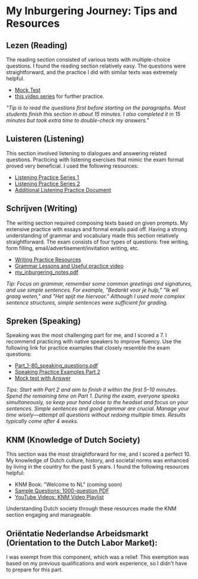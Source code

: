 # My Inburgering Journey: Tips and Resources


## Lezen (Reading)
The reading section consisted of various texts with multiple-choice questions. I found the reading section relatively easy. The questions were straightforward, and the practice I did with similar texts was extremely helpful. 

* [Mock Test](https://drive.google.com/drive/folders/1ULiUh71yClgnTasIq82-t6n1HFlUsiuu) 
* [this video series](https://drive.google.com/drive/folders/1ULiUh71yClgnTasIq82-t6n1HFlUsiuu) for further practice.

 _"Tip is to read the questions first before starting on the paragraphs. Most students finish this section in about 15 minutes. I also completed it in 15 minutes but took extra time to double-check my answers."_

## Luisteren (Listening)
This section involved listening to dialogues and answering related questions. Practicing with listening exercises that mimic the exam format proved very beneficial. I used the following resources:

* [Listening Practice Series 1](https://www.youtube.com/watch?v=TnzORNjSbMU&list=PLXhM-IdBEVjjXsZrVZAf4X94FCBE2tq99)
* [Listening Practice Series 2](https://www.youtube.com/watch?v=cVFjj-WBnno)
* [Additional Listening Practice Document](https://docs.google.com/document/d/1DBzVrFGZ4wAyaOgZBBYqYcxXEva8VvQE/edit#heading=h.gjdgxs)


##  Schrijven (Writing)
The writing section required composing texts based on given prompts. My extensive practice with essays and formal emails paid off. Having a strong understanding of grammar and vocabulary made this section relatively straightforward. The exam consists of four types of questions: free writing, form filling, email/advertisement/invitation writing, etc.

* [Writing Practice Resources](https://drive.google.com/drive/folders/1bJeE-7HO4ODF-nEg9LmwS8-OJoUasD2_)
* [Grammar Lessons and Useful practice video](https://docs.google.com/document/d/1vL95gCUwCR-zqHBWGR97uymjSpswFT5e/edit)
* [my_inburgering_notes.pdf](my_inburgering_notes.pdf)


_Tip: Focus on grammar, remember some common greetings and signatures, and use simple sentences. For example, "Bedankt voor je hulp," "Ik wil graag weten," and "Het spijt me hiervoor." Although I used more complex sentence structures, simple sentences were sufficient for grading._

##  Spreken (Speaking)
Speaking was the most challenging part for me, and I scored a 7. I recommend practicing with native speakers to improve fluency. Use the following link for practice examples that closely resemble the exam questions:

* [Part_1-80_speaking_questions.pdf](Part_1-80_speaking_questions.pdf)
* [Speaking Practice Examples Part 2](Multiple_Choice_Questions_for_speaking.pdf)
* [Mock test with Answer](https://drive.google.com/drive/folders/1r83uHy0BFkuhk3UKgxukUtWpivEXA760)

_Tips: Start with Part 2 and aim to finish it within the first 5–10 minutes. Spend the remaining time on Part 1. During the exam, everyone speaks simultaneously, so keep your hand close to the headset and focus on your sentences. Simple sentences and good grammar are crucial. Manage your time wisely—attempt all questions without redoing multiple times. Results typically come after 4 weeks._

## KNM (Knowledge of Dutch Society)
This section was the most straightforward for me, and I scored a perfect 10. My knowledge of Dutch culture, history, and societal norms was enhanced by living in the country for the past 5 years. I found the following resources helpful:

* KNM Book: "Welcome to NL" (coming soon)
* [Sample Questions: 1000-question PDF](Oefenexamens_voor_het_KNM_examen.pdf)
* [YouTube Videos: KNM Video Playlist](https://www.youtube.com/playlist?app=desktop&list=PLXt14hMCM9FTlSmjlggFZVRHjRxfntej3)

Understanding Dutch society through these resources made the KNM section engaging and manageable.

## Oriëntatie Nederlandse Arbeidsmarkt (Orientation to the Dutch Labor Market): 
I was exempt from this component, which was a relief. This exemption was based on my previous qualifications and work experience, so I didn't have to prepare for this part.
